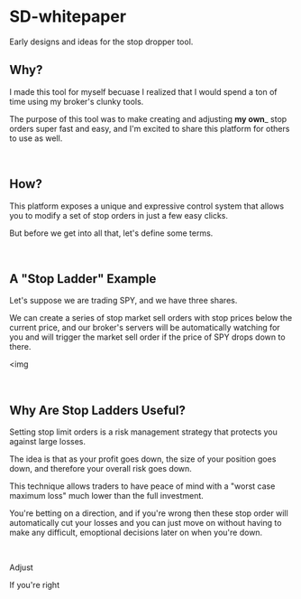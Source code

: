# SD-whitepaper

Early designs and ideas for the stop dropper tool.


## Why?

I made this tool for myself becuase I realized that I would spend a ton of time using my broker's clunky tools.

The purpose of this tool was to make creating and adjusting __my own___ stop orders super fast and easy, and I'm excited to share this platform for others to use as well.

<br/>

## How?

This platform exposes a unique and expressive control system that allows you to modify a set of stop orders in just a few easy clicks.

But before we get into all that, let's define some terms.

<br>

## A "Stop Ladder" Example

Let's suppose we are trading SPY, and we have three shares.

We can create a series of stop market sell orders with stop prices below the current price, and our broker's servers will be automatically watching for you and will trigger the market sell order if the price of SPY drops down to there.

<img 

<br/>

## Why Are Stop Ladders Useful?

Setting stop limit orders is a risk management strategy that protects you against large losses.

The idea is that as your profit goes down, the size of your position goes down, and therefore your overall risk goes down.

This technique allows traders to have peace of mind with a "worst case maximum loss" much lower than the full investment.

You're betting on a direction, and if you're wrong then these stop order will automatically cut your losses and you can just move on without having to make any difficult, emoptional decisions later on when you're down.

<br/>

Adjust

If you're right


